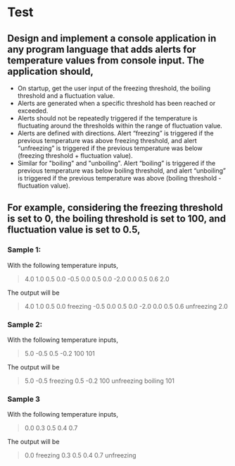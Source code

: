 # Test

## Design and implement a console application in any program language that adds alerts for temperature values from console input. The application should,

- On startup, get the user input of the freezing threshold, the boiling threshold and a fluctuation value.
- Alerts are generated when a specific threshold has been reached or exceeded.
- Alerts should not be repeatedly triggered if the temperature is fluctuating around the thresholds within the range of fluctuation value.
- Alerts are defined with directions. Alert “freezing” is triggered if the previous temperature was above freezing threshold, and alert “unfreezing” is triggered if the previous temperature was below (freezing threshold + fluctuation value).
- Similar for "boiling" and "unboiling". Alert “boiling” is triggered if the previous temperature was below boiling threshold, and alert “unboiling” is triggered if the previous temperature was above (boiling threshold - fluctuation value).

## For example, considering the freezing threshold is set to 0, the boiling threshold is set to 100, and fluctuation value is set to 0.5,

### Sample 1:

With the following temperature inputs,

> 4.0 1.0 0.5 0.0 -0.5 0.0 0.5 0.0 -2.0 0.0 0.5 0.6 2.0

The output will be

> 4.0 1.0 0.5 0.0 freezing -0.5 0.0 0.5 0.0 -2.0 0.0 0.5 0.6 unfreezing 2.0

### Sample 2:

With the following temperature inputs,

> 5.0 -0.5 0.5 -0.2 100 101

The output will be

> 5.0 -0.5 freezing 0.5 -0.2 100 unfreezing boiling 101

### Sample 3

With the following temperature inputs,

> 0.0 0.3 0.5 0.4 0.7

The output will be

> 0.0 freezing 0.3 0.5 0.4 0.7 unfreezing
